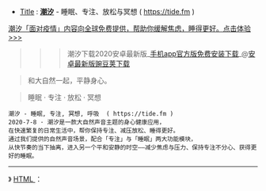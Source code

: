 - [Title](https://taoste.github.io/Hello-World/Tools/tide/index.html) : [**潮汐**](https://tide.moreless.io/) - 睡眠、专注、放松与冥想 ( https://tide.fm )

<a href="https://tide.fm/zh_CN/events/covid19/"  title="COVID-19：关心疫情，更关心你 - 潮汐">潮汐「面对疫情」内容向全球免费提供，帮助你缓解焦虑，睡得更好。点击体验>>></a>

>>> 潮汐下载2020安卓最新版_[手机app官方版免费安装下载](https://www.wandoujia.com/apps/7546010/history)_@[安卓最新版豌豆荚下载](https://www.wandoujia.com/apps/7546010)

> 和大自然一起，平静身心。

> 睡眠 · 专注 · 放松 · 冥想
```
潮汐 - 睡眠, 专注, 冥想, 呼吸  ( https://tide.fm )
2020-7-8 · 潮汐是一款大自然声音主题的身心健康应用，
在快速繁复的日常生活中，帮你保持专注、减压放松、睡得更好。
通过我们提供的自然声音场景，配合「专注」与「睡眠」两大功能模块，
从快节奏的当下抽离，进入另一个平和安静的时空——减少焦虑与压力、保持专注不分心、获得更好的睡眠。
```

--------------------------------------------

》 [HTML <audio> autoplay 属性](http://www.w3school.com.cn/tags/att_audio_autoplay.asp) ：
  
<audio autoplay="autoplay">
<source src="preset_focus_ocean.mp3" type="audio/mpeg" alt="冥想大海的声音">
</audio>
